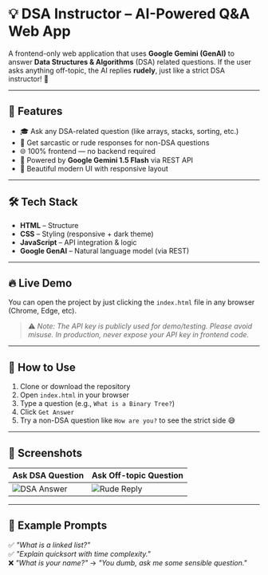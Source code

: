 # 💡 DSA Instructor – AI-Powered Q&A Web App

A frontend-only web application that uses **Google Gemini (GenAI)** to answer **Data Structures & Algorithms** (DSA) related questions. If the user asks anything off-topic, the AI replies **rudely**, just like a strict DSA instructor! 🤖

---

## 🧠 Features

- 🎓 Ask any DSA-related question (like arrays, stacks, sorting, etc.)
- 🤬 Get sarcastic or rude responses for non-DSA questions
- 🌐 100% frontend — no backend required
- 🧬 Powered by **Google Gemini 1.5 Flash** via REST API
- 💅 Beautiful modern UI with responsive layout

---

## 🛠️ Tech Stack

- **HTML** – Structure  
- **CSS** – Styling (responsive + dark theme)  
- **JavaScript** – API integration & logic  
- **Google GenAI** – Natural language model (via REST)

---

## 🔥 Live Demo

You can open the project by just clicking the `index.html` file in any browser (Chrome, Edge, etc).

> ⚠️ _Note: The API key is publicly used for demo/testing. Please avoid misuse. In production, never expose your API key in frontend code._

---

## 🚀 How to Use

1. Clone or download the repository  
2. Open `index.html` in your browser  
3. Type a question (e.g., `What is a Binary Tree?`)  
4. Click `Get Answer`  
5. Try a non-DSA question like `How are you?` to see the strict side 😅

---

## 📸 Screenshots

| Ask DSA Question        | Ask Off-topic Question         |
|-------------------------|-------------------------------|
| ![DSA Answer](screenshot-dsa.png) | ![Rude Reply](screenshot-rude.png) |

---

## 📌 Example Prompts

✅ _"What is a linked list?"_  
✅ _"Explain quicksort with time complexity."_  
❌ _"What is your name?"_ → _"You dumb, ask me some sensible question."_

